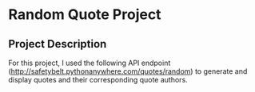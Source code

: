 # Random Quote Project

## Project Description
For this project, I used the following API endpoint (http://safetybelt.pythonanywhere.com/quotes/random) to generate and display quotes and their corresponding quote authors.
